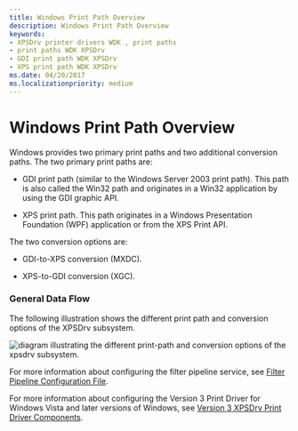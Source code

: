 ```yaml
---
title: Windows Print Path Overview
description: Windows Print Path Overview
keywords:
- XPSDrv printer drivers WDK , print paths
- print paths WDK XPSDrv
- GDI print path WDK XPSDrv
- XPS print path WDK XPSDrv
ms.date: 04/20/2017
ms.localizationpriority: medium
---
```


# Windows Print Path Overview

Windows provides two primary print paths and two additional conversion paths. The two primary print paths are:

-   GDI print path (similar to the Windows Server 2003 print path). This path is also called the Win32 path and originates in a Win32 application by using the GDI graphic API.

-   XPS print path. This path originates in a Windows Presentation Foundation (WPF) application or from the XPS Print API.

The two conversion options are:

-   GDI-to-XPS conversion (MXDC).

-   XPS-to-GDI conversion (XGC).

### General Data Flow

The following illustration shows the different print path and conversion options of the XPSDrv subsystem.

![diagram illustrating the different print-path and conversion options of the xpsdrv subsystem.](images/printpathoverview.png)

For more information about configuring the filter pipeline service, see [Filter Pipeline Configuration File](filter-pipeline-configuration-file.md).

For more information about configuring the Version 3 Print Driver for Windows Vista and later versions of Windows, see [Version 3 XPSDrv Print Driver Components](version-3-xpsdrv-print-driver-components.md).
